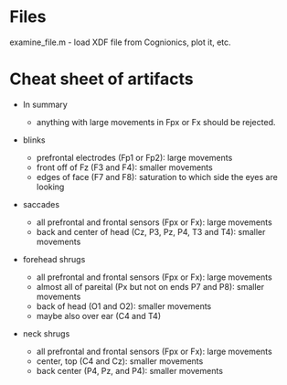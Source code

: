 # Files

examine_file.m - load XDF file from Cognionics, plot it, etc.

# Cheat sheet of artifacts
* In summary  
    * anything with large movements in Fpx or Fx should be rejected.


* blinks  
    * prefrontal electrodes (Fp1 or Fp2): large movements  
    * front off of Fz (F3 and F4): smaller movements
    * edges of face (F7 and F8): saturation to which side the eyes are looking 

* saccades  
    * all prefrontal and frontal sensors (Fpx or Fx): large movements
    * back and center of head (Cz, P3, Pz, P4, T3 and T4): smaller movements

* forehead shrugs  
    * all prefrontal and frontal sensors (Fpx or Fx): large movements
    * almost all of pareital (Px but not on ends P7 and P8): smaller movements 
    * back of head (O1 and O2): smaller movements 
    * maybe also over ear (C4 and T4) 

* neck shrugs  
    * all prefrontal and frontal sensors (Fpx or Fx): large movements 
    * center, top (C4 and Cz): smaller movements
    * back center (P4, Pz, and P4): smaller movements